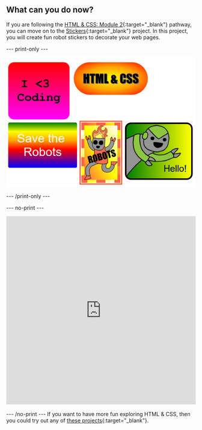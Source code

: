 ## What can you do now?

If you are following the [HTML & CSS: Module 2](https://projects.raspberrypi.org/en/pathways/webdev-module-2){:target="_blank"} pathway, you can move on to the [Stickers](https://projects.raspberrypi.org/en/projects/stickers/){:target="_blank"} project. In this project, you will create fun robot stickers to decorate your web pages.

--- print-only --- 

![A group of five colourful digital stickers.](images/stickers-finished.png)

--- /print-only ---

--- no-print ---

<iframe src="https://editor.raspberrypi.org/en/embed/viewer/editor-stickers-finished" width="100%" height="500" frameborder="0" marginwidth="0" marginheight="0" allowfullscreen> </iframe>

--- /no-print ---
If you want to have more fun exploring HTML & CSS, then you could try out any of [these projects](https://projects.raspberrypi.org/en/projects?software%5B%5D=html-css-javascript){:target="_blank"}.